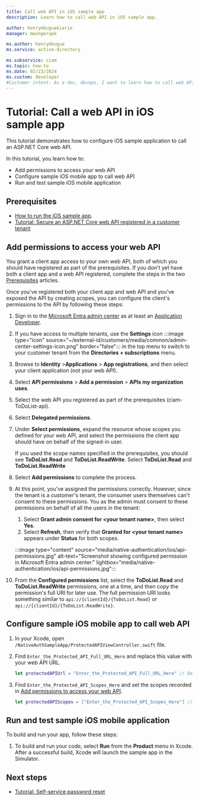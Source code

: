 ```yaml
---
title: Call web API in iOS sample app
description: Learn how to call web API in iOS sample app.

author: henrymbuguakiarie
manager: mwongerapk

ms.author: henrymbugua
ms.service: active-directory

ms.subservice: ciam
ms.topic: how-to
ms.date: 02/23/2024
ms.custom: developer
#Customer intent: As a dev, devops, I want to learn how to call web API in iOS sample app.
---
```


# Tutorial: Call a web API in iOS sample app 

This tutorial demonstrates how to configure iOS sample application to call an ASP.NET Core web API.

In this tutorial, you learn how to: 

- Add permissions to access your web API
- Configure sample iOS mobile app to call web API
- Run and test sample iOS mobile application 

## Prerequisites

- [How to run the iOS sample app](how-to-run-native-authentication-sample-ios-app.md).
- [Tutorial: Secure an ASP.NET Core web API registered in a customer tenant](tutorial-protect-web-api-dotnet-core-build-app.md)


## Add permissions to access your web API

You grant a client app access to your own web API, both of which you should have registered as part of the prerequisites. If you don't yet have both a client app and a web API registered, complete the steps in the two [Prerequisites](#prerequisites) articles.

Once you've registered both your client app and web API and you've exposed the API by creating scopes, you can configure the client's permissions to the API by following these steps:

1. Sign in to the [Microsoft Entra admin center](https://entra.microsoft.com) as at least an [Application Developer](~/identity/role-based-access-control/permissions-reference.md#application-developer).
1. If you have access to multiple tenants, use the **Settings** icon :::image type="icon" source="~/external-id/customers/media/common/admin-center-settings-icon.png" border="false"::: in the top menu to switch to your customer tenant from the **Directories + subscriptions** menu. 
1. Browse to **Identity** >**Applications** > **App registrations**, and then select your client application (not your web API).
1. Select **API permissions** > **Add a permission** > **APIs my organization uses**.
1. Select the web API you registered as part of the prerequisites (ciam-ToDoList-api).
1. Select **Delegated permissions**.
1. Under **Select permissions**, expand the resource whose scopes you defined for your web API, and select the permissions the client app should have on behalf of the signed-in user.

    If you used the scope names specified in the prerequisites, you should see **ToDoList.Read** and **ToDoList.ReadWrite**. Select **ToDoList.Read** and **ToDoList.ReadWrite**

1. Select **Add permissions** to complete the process.
1. At this point, you've assigned the permissions correctly. However, since the tenant is a customer's tenant, the consumer users themselves can't consent to these permissions. You as the admin must consent to these permissions on behalf of all the users in the tenant: 
 
   1. Select **Grant admin consent for \<your tenant name\>**, then select **Yes**. 
   1. Select **Refresh**, then verify that **Granted for \<your tenant name\>** appears under **Status** for both scopes. 
 
    :::image type="content" source="media/native-authentication/ios/api-permissions.jpg" alt-text="Screenshot showing configured permission in Microsoft Entra admin center." lightbox="media/native-authentication/ios/api-permissions.jpg"::: 

1. From the **Configured permissions** list, select the **ToDoList.Read** and **ToDoList.ReadWrite** permissions, one at a time, and then copy the permission's full URI for later use. The full permission URI looks something similar to `api://{clientId}/{ToDoList.Read}` or `api://{clientId}/{ToDoList.ReadWrite}`.

## Configure sample iOS mobile app to call web API

1. In your Xcode, open `/NativeAuthSampleApp/ProtectedAPIViewController.swift` file.
1. Find `Enter_the_Protected_API_Full_URL_Here` and replace this value with your web API URL.

    ```swift
    let protectedAPIUrl = "Enter_the_Protected_API_Full_URL_Here" // Developers should set the respective URL of their web API here
    ```
    
1. Find `Enter_the_Protected_API_Scopes_Here` and set the scopes recorded in [Add permissions to access your web API](#add-permissions-to-access-your-web-api).

    ```swift
    let protectedAPIScopes = ["Enter_the_Protected_API_Scopes_Here"] // Developers should set the respective scopes of their web API here.For example, let protectedAPIScopes = ["pi://{clientId}/{ToDoList.Read}","api://{clientId}/{ToDoList.ReadWrite}"]
    ```
    
## Run and test sample iOS mobile application  
 
To build and run your app, follow these steps:
 
1. To build and run your code, select **Run** from the **Product** menu in Xcode. After a successful build, Xcode will launch the sample app in the Simulator. 

## Next steps

- [Tutorial: Self-service password reset](tutorial-native-authentication-ios-self-service-password-reset.md) 
